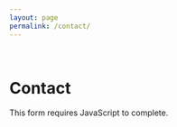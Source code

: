 ```yaml
---
layout: page
permalink: /contact/
---
```


<br>

# Contact

<!--
  If possible, insert the following lines into your <head>.
-->

<script>window.jQuery || document.write('<script src="//code.jquery.com/jquery-2.2.3.min.js"><\/script>')</script>

<link href="//d3q1ytufopwvkq.cloudfront.net/1/formrenderer.css" rel="stylesheet" />
<script src="//d3q1ytufopwvkq.cloudfront.net/1/formrenderer.js"></script>

<!-- Insert everything below in the <body>. -->

<form data-formrenderer>This form requires JavaScript to complete.</form>

<script>
  // Uncomment this line and set it to the CSS class that your website uses for buttons:
  // FormRenderer.BUTTON_CLASS = '';

  new FormRenderer({"project_id":"A996TBcnStZcYjdG"});
</script>
